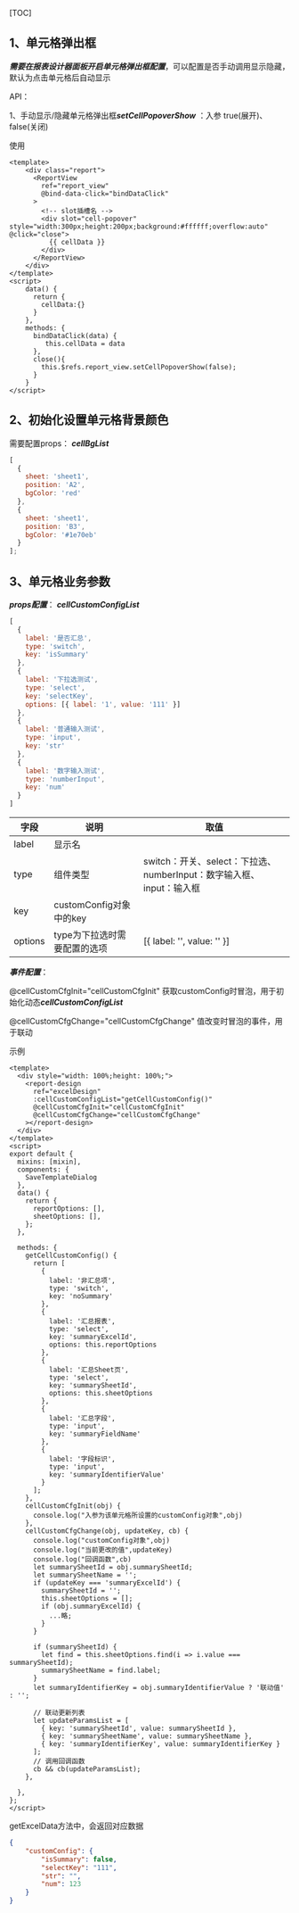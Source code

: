 [TOC]



## 1、单元格弹出框



***需要在报表设计器面板开启单元格弹出框配置***，可以配置是否手动调用显示隐藏，默认为点击单元格后自动显示



API：

​	1、手动显示/隐藏单元格弹出框***setCellPopoverShow*** ：入参 true(展开)、false(关闭)



使用

```vue
<template>
    <div class="report">
      <ReportView 
        ref="report_view"
        @bind-data-click="bindDataClick"
      >
        <!-- slot插槽名 -->
        <div slot="cell-popover" style="width:300px;height:200px;background:#ffffff;overflow:auto" @click="close">
          {{ cellData }}
        </div>
      </ReportView>
    </div>
</template>
<script>
    data() {
      return {
        cellData:{}
      }  
    },
    methods: {
      bindDataClick(data) {
         this.cellData = data
      },
      close(){
        this.$refs.report_view.setCellPopoverShow(false);
      }
    }
</script>
```



## 2、初始化设置单元格背景颜色



需要配置props： ***cellBgList***

```js
[
  {
    sheet: 'sheet1',
    position: 'A2',
    bgColor: 'red'
  },
  {
    sheet: 'sheet1',
    position: 'B3',
    bgColor: '#1e70eb'
  }
];
```



## 3、单元格业务参数



***props配置***： ***cellCustomConfigList***

```js
[
  {
    label: '是否汇总',
    type: 'switch',
    key: 'isSummary'
  },
  {
    label: '下拉选测试',
    type: 'select',
    key: 'selectKey',
    options: [{ label: '1', value: '111' }]
  },
  {
    label: '普通输入测试',
    type: 'input',
    key: 'str'
  },
  {
    label: '数字输入测试',
    type: 'numberInput',
    key: 'num'
  }
]
```



| 字段    | 说明                         | 取值                                                         |
| ------- | ---------------------------- | ------------------------------------------------------------ |
| label   | 显示名                       |                                                              |
| type    | 组件类型                     | switch：开关、select：下拉选、numberInput：数字输入框、input：输入框 |
| key     | customConfig对象中的key      |                                                              |
| options | type为下拉选时需要配置的选项 | [{ label: '', value: '' }]                                   |



***事件配置***：

@cellCustomCfgInit="cellCustomCfgInit"     获取customConfig时冒泡，用于初始化动态***cellCustomConfigList***

@cellCustomCfgChange="cellCustomCfgChange"   值改变时冒泡的事件，用于联动

示例

```vue
<template>
  <div style="width: 100%;height: 100%;">
    <report-design
      ref="excelDesign"
      :cellCustomConfigList="getCellCustomConfig()"
      @cellCustomCfgInit="cellCustomCfgInit"
      @cellCustomCfgChange="cellCustomCfgChange"
    ></report-design>
  </div>
</template>
<script>
export default {
  mixins: [mixin],
  components: {
    SaveTemplateDialog
  },
  data() {
    return {
      reportOptions: [],
      sheetOptions: [],
    };
  },

  methods: {
    getCellCustomConfig() {
      return [
        {
          label: '非汇总项',
          type: 'switch',
          key: 'noSummary'
        },
        {
          label: '汇总报表',
          type: 'select',
          key: 'summaryExcelId',
          options: this.reportOptions
        },
        {
          label: '汇总Sheet页',
          type: 'select',
          key: 'summarySheetId',
          options: this.sheetOptions
        },
        {
          label: '汇总字段',
          type: 'input',
          key: 'summaryFieldName'
        },
        {
          label: '字段标识',
          type: 'input',
          key: 'summaryIdentifierValue'
        }
      ];
    },
    cellCustomCfgInit(obj) {
      console.log("入参为该单元格所设置的customConfig对象",obj)
    },
    cellCustomCfgChange(obj, updateKey, cb) {
      console.log("customConfig对象",obj)
      console.log("当前更改的值",updateKey)
      console.log("回调函数",cb)
      let summarySheetId = obj.summarySheetId;
      let summarySheetName = '';
      if (updateKey === 'summaryExcelId') {
        summarySheetId = '';
        this.sheetOptions = [];
        if (obj.summaryExcelId) {
          ...略;
        }
      }

      if (summarySheetId) {
        let find = this.sheetOptions.find(i => i.value === summarySheetId);
        summarySheetName = find.label;
      }
      let summaryIdentifierKey = obj.summaryIdentifierValue ? '联动值' : '';
       
      // 联动更新列表
      let updateParamsList = [
        { key: 'summarySheetId', value: summarySheetId },
        { key: 'summarySheetName', value: summarySheetName },
        { key: 'summaryIdentifierKey', value: summaryIdentifierKey }
      ];
      // 调用回调函数
      cb && cb(updateParamsList);
    },

  },
};
</script>
```



getExcelData方法中，会返回对应数据

```json
{
	"customConfig": {
		"isSummary": false,
		"selectKey": "111",
		"str": "",
		"num": 123
	}
}
```



